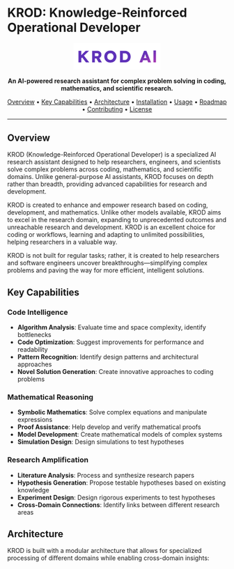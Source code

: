 # KROD: Knowledge-Reinforced Operational Developer

<p align="center">
  <img src="docs/images/krod-logo.png" alt="KROD Logo" width="200"/>
</p>

<p align="center">
  <strong>An AI-powered research assistant for complex problem solving in coding, mathematics, and scientific research.</strong>
</p>

<p align="center">
  <a href="#overview">Overview</a> •
  <a href="#key-capabilities">Key Capabilities</a> •
  <a href="#architecture">Architecture</a> •
  <a href="#installation">Installation</a> •
  <a href="#usage">Usage</a> •
  <a href="#roadmap">Roadmap</a> •
  <a href="#contributing">Contributing</a> •
  <a href="#license">License</a>
</p>

---

## Overview

KROD (Knowledge-Reinforced Operational Developer) is a specialized AI research assistant designed to help researchers, engineers, and scientists solve complex problems across coding, mathematics, and scientific domains. Unlike general-purpose AI assistants, KROD focuses on depth rather than breadth, providing advanced capabilities for research and development.

KROD is created to enhance and empower research based on coding, development, and mathematics. Unlike other models available, KROD aims to excel in the research domain, expanding to unprecedented outcomes and unreachable research and development. KROD is an excellent choice for coding or workflows, learning and adapting to unlimited possibilities, helping researchers in a valuable way.

KROD is not built for regular tasks; rather, it is created to help researchers and software engineers uncover breakthroughs—simplifying complex problems and paving the way for more efficient, intelligent solutions.

## Key Capabilities

### Code Intelligence

- **Algorithm Analysis**: Evaluate time and space complexity, identify bottlenecks
- **Code Optimization**: Suggest improvements for performance and readability
- **Pattern Recognition**: Identify design patterns and architectural approaches
- **Novel Solution Generation**: Create innovative approaches to coding problems

### Mathematical Reasoning

- **Symbolic Mathematics**: Solve complex equations and manipulate expressions
- **Proof Assistance**: Help develop and verify mathematical proofs
- **Model Development**: Create mathematical models of complex systems
- **Simulation Design**: Design simulations to test hypotheses

### Research Amplification

- **Literature Analysis**: Process and synthesize research papers
- **Hypothesis Generation**: Propose testable hypotheses based on existing knowledge
- **Experiment Design**: Design rigorous experiments to test hypotheses
- **Cross-Domain Connections**: Identify links between different research areas

## Architecture

KROD is built with a modular architecture that allows for specialized processing of different domains while enabling cross-domain insights:
